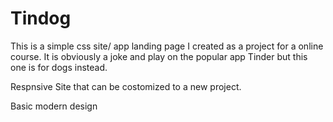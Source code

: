 # Tindog
This is a simple css site/ app landing page I created as a project for a online course. 
It is obviously a joke and play on the popular app Tinder but this one is for dogs instead.

Respnsive Site that can be costomized to a new project.

Basic modern design

